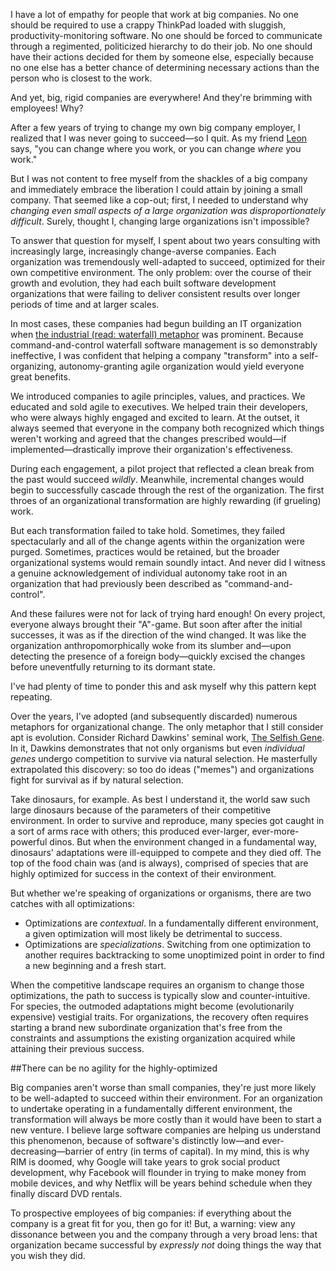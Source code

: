 I have a lot of empathy for people that work at big companies. No one should be required to use a crappy ThinkPad loaded with sluggish, productivity-monitoring software. No one should be forced to communicate through a regimented, politicized hierarchy to do their job. No one should have their actions decided for them by someone else, especially because no one else has a better chance of determining necessary actions than the person who is closest to the work.

And yet, big, rigid companies are everywhere! And they're brimming with employees! Why?

After a few years of trying to change my own big company employer, I realized that I was never going to succeed—so I quit. As my friend [Leon](http://twitter.com/rubybuddha) says, "you can change where you work, or you can change *where* you work."

But I was not content to free myself from the shackles of a big company and immediately embrace the liberation I could attain by joining a small company. That seemed like a cop-out; first, I needed to understand why *changing even small aspects of a large organization was disproportionately difficult*. Surely, thought I, changing large organizations isn't impossible?

To answer that question for myself, I spent about two years consulting with increasingly large, increasingly change-averse companies. Each organization was tremendously well-adapted to succeed, optimized for their own competitive environment. The only problem: over the course of their growth and evolution, they had each built software development organizations that were failing to deliver consistent results over longer periods of time and at larger scales.

In most cases, these companies had begun building an IT organization when [the industrial (read: waterfall) metaphor](http://searls.testdouble.com/2011/09/30/the-limits-of-metaphors/) was prominent. Because command-and-control waterfall software management is so demonstrably ineffective, I was confident that helping a company "transform" into a self-organizing, autonomy-granting agile organization would yield everyone great benefits.

We introduced companies to agile principles, values, and practices. We educated and sold agile to executives. We helped train their developers, who were always highly engaged and excited to learn. At the outset, it always seemed that everyone in the company both recognized which things weren't working and agreed that the changes prescribed would—if implemented—drastically improve their organization's effectiveness.

During each engagement, a pilot project that reflected a clean break from the past would succeed *wildly*. Meanwhile, incremental changes would begin to successfully cascade through the rest of the organization. The first throes of an organizational transformation are highly rewarding (if grueling) work.

But each transformation failed to take hold. Sometimes, they failed spectacularly and all of the change agents within the organization were purged. Sometimes, practices would be retained, but the broader organizational systems would remain soundly intact. And never did I witness a genuine acknowledgement of individual autonomy take root in an organization that had previously been described as "command-and-control".

And these failures were not for lack of trying hard enough! On every project, everyone always brought their "A"-game. But soon after after the initial successes, it was as if the direction of the wind changed. It was like the organization anthropomorphically woke from its slumber and—upon detecting the presence of a foreign body—quickly excised the changes before uneventfully returning to its dormant state.

I've had plenty of time to ponder this and ask myself why this pattern kept repeating.

Over the years, I've adopted (and subsequently discarded) numerous metaphors for organizational change. The only metaphor that I still consider apt is evolution. Consider Richard Dawkins' seminal work, [The Selfish Gene](http://en.wikipedia.org/wiki/The_Selfish_Gene). In it, Dawkins demonstrates that not only organisms but even *individual genes* undergo competition to survive via natural selection. He masterfully extrapolated this discovery: so too do ideas ("memes") and organizations fight for survival as if by natural selection.

Take dinosaurs, for example. As best I understand it, the world saw such large dinosaurs because of the parameters of their competitive environment. In order to survive and reproduce, many species got caught in a sort of arms race with others; this produced ever-larger, ever-more-powerful dinos. But when the environment changed in a fundamental way, dinosaurs' adaptations were ill-equipped to compete and they died off. The top of the food chain was (and is always), comprised of species that are highly optimized for success in the context of their environment.

But whether we're speaking of organizations or organisms, there are two catches with all optimizations:

* Optimizations are *contextual*. In a fundamentally different environment, a given optimization will most likely be detrimental to success.
* Optimizations are *specializations*. Switching from one optimization to another requires backtracking to some unoptimized point in order to find a new beginning and a fresh start.

When the competitive landscape requires an organism to change those optimizations, the path to success is typically slow and counter-intuitive. For species, the outmoded adaptations might become (evolutionarily expensive) vestigial traits. For organizations, the recovery often requires starting a brand new subordinate organization that's free from the constraints and assumptions the existing organization acquired while attaining their previous success.

##There can be no agility for the highly-optimized

Big companies aren't worse than small companies, they're just more likely to be well-adapted to succeed within their environment. For an organization to undertake operating in a fundamentally different environment, the transformation will always be more costly than it would have been to start a new venture. I believe large software companies are helping us understand this phenomenon, because of software's distinctly low—and ever-decreasing—barrier of entry (in terms of capital). In my mind, this is why RIM is doomed, why Google will take years to grok social product development, why Facebook will flounder in trying to make money from mobile devices, and why Netflix will be years behind schedule when they finally discard DVD rentals.

To prospective employees of big companies: if everything about the company is a great fit for you, then go for it! But, a warning: view any dissonance between you and the company through a very broad lens: that organization became successful by *expressly not* doing things the way that you wish they did.

